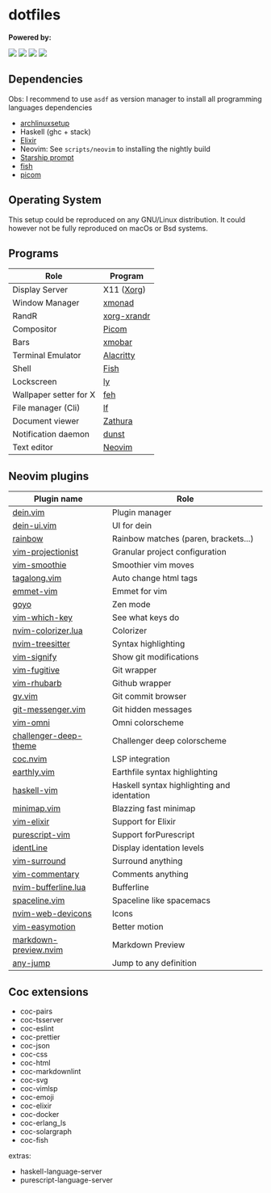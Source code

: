 # dotfiles

**Powered by:**

![](https://img.shields.io/badge/-Arch-informational?style=for-the-badge&logo=Arch-Linux&logoColor=white&color=1793D1)
![](https://img.shields.io/badge/-Xorg-informational?style=for-the-badge&logo=X.Org&logoColor=white&color=F28834)
![](https://img.shields.io/badge/-Fish-informational?style=for-the-badge&logoColor=white&color=5927E3)
![](https://img.shields.io/badge/-Vim-informational?style=for-the-badge&logo=vim&logoColor=white&color=019733)

## Dependencies

Obs: I recommend to use `asdf` as version manager to install all programming
languages dependencies

- [archlinuxsetup](https://github.com/Mdsp9070/archlinux-setup)
- Haskell (ghc + stack)
- [Elixir](https://elixir-lang.org/install.html)
- Neovim: See `scripts/neovim` to installing the nightly build
- [Starship prompt](https://starship.rs/)
- [fish](https://github.com/fish-shell/fish-shell)
- [picom](https://github.com/yshui/picom)

## Operating System

This setup could be reproduced on any GNU/Linux distribution.
It could however not be fully reproduced on macOs or Bsd systems.

## Programs

| Role  | Program |
| ------------- | ------------- |
| Display Server  | X11 ([Xorg](https://wiki.archlinux.org/index.php/Xorg)) |
| Window Manager  | [xmonad](https://xmonad.org/)  |
|RandR | [xorg-xrandr](https://www.archlinux.org/packages/?name=xorg-xrandr)|
|Compositor | [Picom](https://github.com/yshui/picom)|
| Bars | [xmobar](https://hackage.haskell.org/package/xmobar)|
|Terminal Emulator | [Alacritty](https://github.com/alacritty/alacritty)|
| Shell | [Fish](https://github.com/fish-shell/fish-shell)|
| Lockscreen | [ly](https://github.com/nullgemm/ly)|
| Wallpaper setter for X | [feh](https://wiki.archlinux.org/index.php/feh)|
| File manager (Cli) | [lf](https://github.com/gokcehan/lf/) |
| Document viewer | [Zathura](https://pwmt.org/projects/zathura/) |
| Notification daemon | [dunst](https://dunst-project.org/) |
| Text editor | [Neovim](https://neovim.io/) |

## Neovim plugins

| Plugin name | Role
| ----------- | ----
| [dein.vim](https://github.com/Shougo/dein.vim) | Plugin manager |
| [dein-ui.vim](https://github.com/wsdjeg/dein-ui.vim) | UI for dein |
| [rainbow](https://github.com/luochen1990/rainbow) | Rainbow matches (paren, brackets...) |
| [vim-projectionist](https://github.com/tpope/vim-projectionist) | Granular project configuration |
| [vim-smoothie](https://github.com/psliwka/vim-smoothie) | Smoothier vim moves |
| [tagalong.vim](https://github.com/AndrewRadev/tagalong.vim) | Auto change html tags |
| [emmet-vim](https://github.com/mattn/emmet-vim) | Emmet for vim |
| [goyo](https://github.com/junegunn/goyo.vim) | Zen mode |
| [vim-which-key](https://github.com/liuchengxu/vim-which-key) | See what keys do |
| [nvim-colorizer.lua](https://github.com/norcalli/nvim-colorizer.lua) | Colorizer |
| [nvim-treesitter](https://github.com/nvim-treesitter/nvim-treesitter) | Syntax highlighting |
| [vim-signify](https://github.com/mhinz/vim-signify) | Show git modifications |
| [vim-fugitive](https://github.com/tpope/vim-fugitive) | Git wrapper |
| [vim-rhubarb](https://github.com/tpope/vim-rhubarb) | Github wrapper |
| [gv.vim](https://github.com/junegunn/gv.vim) | Git commit browser |
| [git-messenger.vim](https://github.com/rhysd/git-messenger.vim) | Git hidden messages |
| [vim-omni](https://github.com/GuiLra/vim-omni/) | Omni colorscheme |
| [challenger-deep-theme](https://github.com/challenger-deep-theme/vim) | Challenger deep colorscheme |
| [coc.nvim](https://github.com/neoclide/coc.nvim) | LSP integration |
| [earthly.vim](https://github.com/earthly/earthly.vim) | Earthfile syntax highlighting |
| [haskell-vim](https://github.com/neovimhaskell/haskell-vim) | Haskell syntax highlighting and identation |
| [minimap.vim](https://github.com/wfxr/minimap.vim) | Blazzing fast minimap |
| [vim-elixir](https://github.com/elixir-editors/vim-elixir) | Support for Elixir |
| [purescript-vim](https://github.com/purescript-contrib/purescript-vim) | Support forPurescript |
| [identLine](https://github.com/Yggdroot/indentLine) | Display identation levels |
| [vim-surround](https://github.com/tpope/vim-surround) | Surround anything |
| [vim-commentary](https://github.com/tpope/vim-commentary) | Comments anything |
| [nvim-bufferline.lua](https://github.com/akinsho/nvim-bufferline.lua) | Bufferline |
| [spaceline.vim](https://github.com/glepnir/spaceline.vim) | Spaceline like spacemacs |
| [nvim-web-devicons](https://github.com/kyazdani42/nvim-web-devicons) | Icons |
| [vim-easymotion](https://github.com/easymotion/vim-easymotion) | Better motion |
| [markdown-preview.nvim](https://github.com/iamcco/markdown-preview.nvim) | Markdown Preview |
| [any-jump](https://github.com/pechorin/any-jump.vim) | Jump to any definition |

## Coc extensions

- coc-pairs
- coc-tsserver
- coc-eslint
- coc-prettier
- coc-json
- coc-css
- coc-html
- coc-markdownlint
- coc-svg
- coc-vimlsp
- coc-emoji
- coc-elixir
- coc-docker
- coc-erlang_ls
- coc-solargraph
- coc-fish

extras:

- haskell-language-server
- purescript-language-server
